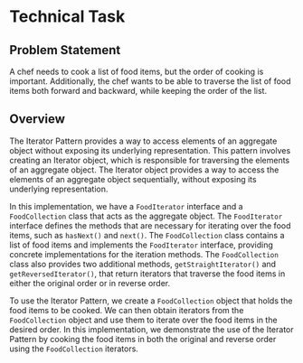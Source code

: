# Technical Task

## Problem Statement

A chef needs to cook a list of food items, but the order of cooking is important. Additionally, the chef wants to be
able to traverse the list of food items both forward and backward, while keeping the order of the list.

## Overview

The Iterator Pattern provides a way to access elements of an aggregate object without exposing its underlying
representation. This pattern involves creating an Iterator object, which is responsible for traversing the elements of
an aggregate object. The Iterator object provides a way to access the elements of an aggregate object sequentially,
without exposing its underlying representation.

In this implementation, we have a `FoodIterator` interface and a `FoodCollection` class that acts as the aggregate
object. The `FoodIterator` interface defines the methods that are necessary for iterating over the food items, such
as `hasNext()` and `next()`. The `FoodCollection` class contains a list of food items and implements the `FoodIterator`
interface, providing concrete implementations for the iteration methods. The `FoodCollection` class also provides two
additional methods, `getStraightIterator()` and `getReversedIterator()`, that return iterators that traverse the food
items in either the original order or in reverse order.

To use the Iterator Pattern, we create a `FoodCollection` object that holds the food items to be cooked. We can then
obtain iterators from the `FoodCollection` object and use them to iterate over the food items in the desired order. In
this implementation, we demonstrate the use of the Iterator Pattern by cooking the food items in both the original and
reverse order using the `FoodCollection` iterators.